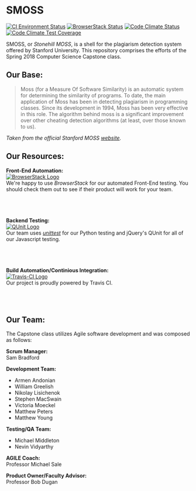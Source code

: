 # SMOSS  
[![CI Environment Status](https://travis-ci.org/CSC400-S18/smoss.svg?branch=master)](https://travis-ci.org/CSC400-S18/smoss)
[![BrowserStack Status](https://www.browserstack.com/automate/badge.svg?badge_key=TVNBczNUYWRQOUtYNnZnSVBwS2l0WTkxRld5SElvSkdEOHo5SGd4Zm8vWT0tLTR4ZEtSL2NvTlY4bmx3VlQwQ2dpR0E9PQ==--c30026ac62d88ab98a3672cdc0c887d235f386aa)](https://www.browserstack.com/automate/public-build/TVNBczNUYWRQOUtYNnZnSVBwS2l0WTkxRld5SElvSkdEOHo5SGd4Zm8vWT0tLTR4ZEtSL2NvTlY4bmx3VlQwQ2dpR0E9PQ==--c30026ac62d88ab98a3672cdc0c887d235f386aa)
[![Code Climate Status](https://api.codeclimate.com/v1/badges/a6434fb84ea2060afde0/maintainability)](https://codeclimate.com/github/CSC400-S18/smoss/maintainability)  
[![Code Climate Test Coverage](https://api.codeclimate.com/v1/badges/a6434fb84ea2060afde0/test_coverage)](https://codeclimate.com/github/CSC400-S18/smoss/test_coverage)

SMOSS, or *Stonehill MOSS*, is a shell for the plagiarism detection system offered by Stanford University. This repository comprises the efforts of the Spring 2018 Computer Science Capstone class.

## Our Base:
>Moss (for a Measure Of Software Similarity) is an automatic system for determining the similarity of programs. To date, the main application of Moss has been in detecting plagiarism in programming classes. Since its development in 1994, Moss has been very effective in this role. The algorithm behind moss is a significant improvement over other cheating detection algorithms (at least, over those known to us).  

*Taken from the official Stanford MOSS [website](https://theory.stanford.edu/~aiken/moss/).*

## Our Resources:  
**Front-End Automation:**  
[![BrowserStack Logo](https://p3.zdusercontent.com/attachment/1015988/7xX5umxndDM8UucDwUtwNr5D1?token=eyJhbGciOiJkaXIiLCJlbmMiOiJBMTI4Q0JDLUhTMjU2In0..Yp6zo7GuSzEFD9HH4jUngA.amj2Wu8g5-JR9Hjl_lANYax3LmXBfitJj_DYoPlWXpXQSmez1wJmCekjQCjTd5kSOebZblW26tbwhqThClx6Hg2cS8hqI7kYzqoMMfjldSyHBnVX2lAHA_hrzCVo8qWeY4j9A6oAZaZgTEv6Xho1UGsLiSgaEr79XDiFo8bocMGXEgTRBtZcFQFvzw8HaYafGPUzcfj3NR2Lwkb0J6x-8onryXuFIdQAV2ir_VyOMP3iTcPRQjhPqANSkwTePPX_4OgQRAezFEJPn-8DYZBLElKPeKkv4j5W3M8bkwzsxs0.J9X6-sU4VLvYnwJ-Q6QNqQ)](https://www.browserstack.com)  
We're happy to use *BrowserStack* for our automated Front-End testing. You should check them out to see if their product will work for your team.  
<br>  
<br>  
**Backend Testing:**  
[![QUnit Logo](https://antfroger.github.io/slides-javascript-unit-testing/images/qunit.png)](https://qunitjs.com/)  
Our team uses *[unittest](https://docs.python.org/3/library/unittest.html)* for our Python testing and jQuery's QUnit for all of our Javascript testing.  
<br>  
<br>  
**Build Automation/Continious Integration:**  
[![Travis-CI Logo](https://travis-ci.com/images/logos/TravisCI-Full-Color.png)](https://travis-ci.org/)  
Our project is proudly powered by Travis CI.  
<br>  
<br>  
## Our Team:  
The Capstone class utilizes Agile software development and was composed as follows:

**Scrum Manager:**  
Sam Bradford  

**Development Team:**  
* Armen Andonian
* William Greelish
* Nikolay Lisichenok
* Stephen MacSwain
* Victoria Moeckel
* Matthew Peters
* Matthew Young  

**Testing/QA Team:** 
* Michael Middleton
* Nevin Vidyarthy  

**AGILE Coach:**  
Professor Michael Sale  

**Product Owner/Faculty Advisor:**  
Professor Bob Dugan  